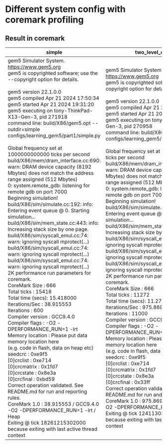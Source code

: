 # Different system config with coremark profiling

## Result in coremark
|simple|two_level_cache|
|------|---------------|
|gem5 Simulator System.  https://www.gem5.org<br/>gem5 is copyrighted software; use the --copyright option for details.<br/><br/>gem5 version 22.1.0.0<br/>gem5 compiled Apr 21 2024 17:50:34<br/>gem5 started Apr 21 2024 19:31:20<br/>gem5 executing on tony-ThinkPad-X13-Gen-3, pid 271918<br/>command line: build/X86/gem5.opt --outdir=simple configs/learning_gem5/part1/simple.py<br/><br/>Global frequency set at 1000000000000 ticks per second<br/>build/X86/mem/dram_interface.cc:690: warn: DRAM device capacity (8192 Mbytes) does not match the address range assigned (512 Mbytes)<br/>0: system.remote_gdb: listening for remote gdb on port 7000<br/>Beginning simulation!<br/>build/X86/sim/simulate.cc:192: info: Entering event queue @ 0.  Starting simulation...<br/>build/X86/sim/mem_state.cc:443: info: Increasing stack size by one page.<br/>build/X86/sim/syscall_emul.cc:74: warn: ignoring syscall mprotect(...)<br/>build/X86/sim/syscall_emul.cc:74: warn: ignoring syscall mprotect(...)<br/>build/X86/sim/syscall_emul.cc:74: warn: ignoring syscall mprotect(...)<br/>2K performance run parameters for coremark.<br/>CoreMark Size    : 666<br/>Total ticks      : 15418<br/>Total time (secs): 15.418000<br/>Iterations/Sec   : 38.915553<br/>Iterations       : 600<br/>Compiler version : GCC9.4.0<br/>Compiler flags   : -O2 -DPERFORMANCE_RUN=1  -lrt<br/>Memory location  : Please put data memory location here<br/>			(e.g. code in flash, data on heap etc)<br/>seedcrc          : 0xe9f5<br/>[0]crclist       : 0xe714<br/>[0]crcmatrix     : 0x1fd7<br/>[0]crcstate      : 0x8e3a<br/>[0]crcfinal      : 0xbd59<br/>Correct operation validated. See README.md for run and reporting rules.<br/>CoreMark 1.0 : 38.915553 / GCC9.4.0 -O2 -DPERFORMANCE_RUN=1  -lrt / Heap<br/>Exiting @ tick 18261215302000 because exiting with last active thread context|gem5 Simulator System.  https://www.gem5.org<br/>gem5 is copyrighted software; use the --copyright option for details.<br/><br/>gem5 version 22.1.0.0<br/>gem5 compiled Apr 21 2024 17:50:34<br/>gem5 started Apr 21 2024 18:41:08<br/>gem5 executing on tony-ThinkPad-X13-Gen-3, pid 270958<br/>command line: build/X86/gem5.opt configs/learning_gem5/part1/two_level.py<br/><br/>Global frequency set at 1000000000000 ticks per second<br/>build/X86/mem/dram_interface.cc:690: warn: DRAM device capacity (8192 Mbytes) does not match the address range assigned (512 Mbytes)<br/>0: system.remote_gdb: listening for remote gdb on port 7000<br/>Beginning simulation!<br/>build/X86/sim/simulate.cc:192: info: Entering event queue @ 0.  Starting simulation...<br/>build/X86/sim/mem_state.cc:443: info: Increasing stack size by one page.<br/>build/X86/sim/syscall_emul.cc:74: warn: ignoring syscall mprotect(...)<br/>build/X86/sim/syscall_emul.cc:74: warn: ignoring syscall mprotect(...)<br/>build/X86/sim/syscall_emul.cc:74: warn: ignoring syscall mprotect(...)<br/>2K performance run parameters for coremark.<br/>CoreMark Size    : 666<br/>Total ticks      : 11272<br/>Total time (secs): 11.272000<br/>Iterations/Sec   : 975.869411<br/>Iterations       : 11000<br/>Compiler version : GCC9.4.0<br/>Compiler flags   : -O2 -DPERFORMANCE_RUN=1  -lrt<br/>Memory location  : Please put data memory location here<br/>			(e.g. code in flash, data on heap etc)<br/>seedcrc          : 0xe9f5<br/>[0]crclist       : 0xe714<br/>[0]crcmatrix     : 0x1fd7<br/>[0]crcstate      : 0x8e3a<br/>[0]crcfinal      : 0x33ff<br/>Correct operation validated. See README.md for run and reporting rules.<br/>CoreMark 1.0 : 975.869411 / GCC9.4.0 -O2 -DPERFORMANCE_RUN=1  -lrt / Heap<br/>Exiting @ tick 12411303763000 because exiting with last active thread context|
